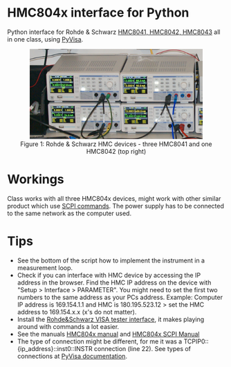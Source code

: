 # HMC804x interface for Python
Python interface for Rohde & Schwarz [HMC8041, HMC8042, HMC8043](https://www.rohde-schwarz.com/nl/product/hmc804x) all in one class, using [PyVisa](https://pyvisa.readthedocs.io/en/latest/).


<p align="center">
<img src="https://github.com/HaralDev/HMC804x-Python/blob/master/HMC904x_setup.png" width="400">
  <br>Figure 1: Rohde & Schwarz HMC devices - three HMC8041 and one HMC8042 (top right)
</p>

# Workings
Class works with all three HMC804x devices, might work with other similar product which use [SCPI commands](https://cdn.rohde-schwarz.com/pws/dl_downloads/dl_common_library/dl_manuals/gb_1/h/hmc804x/HMC804x_SCPI_ProgrammersManual_en_02.pdf). The power supply has to be connected to the same network as the computer used.

# Tips
- See the bottom of the script how to implement the instrument in a measurement loop.
- Check if you can interface with HMC device by accessing the IP address in the browser. Find the HMC IP address on the device with "Setup > Interface > PARAMETER". You might need to set the first two numbers to the same address as your PCs address. Example: Computer IP address is 169.154.1.1 and HMC is 180.195.523.12 > set the HMC address to 169.154.x.x (x's do not matter).
- Install the [Rohde&Schwarz VISA tester interface](https://www.rohde-schwarz.com/de/driver-pages/fernsteuerung/3-visa-and-tools_231388.html), it makes playing around with commands a lot easier.
- See the manuals [HMC804x manual](https://scdn.rohde-schwarz.com/ur/pws/dl_downloads/dl_common_library/dl_manuals/gb_1/h/hmc804x/HMC804x_UserManual_de_en_04.pdf) and [HMC804x SCPI Manual](https://cdn.rohde-schwarz.com/pws/dl_downloads/dl_common_library/dl_manuals/gb_1/h/hmc804x/HMC804x_SCPI_ProgrammersManual_en_02.pdf) 
- The type of connection might be different, for me it was a TCPIP0::{ip_address}::inst0::INSTR connection (line 22). See types of connections at [PyVisa documentation](https://pyvisa.readthedocs.io/en/1.8/names.html#visa-resource-syntax-and-examples). 
